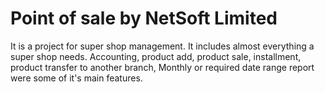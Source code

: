 # Point of sale by NetSoft Limited #

It is a project for super shop management. It includes almost everything a super shop needs. 
Accounting, 
product add, 
product sale, 
installment, 
product transfer to another branch, 
Monthly or required date range report were some of it's main features.


